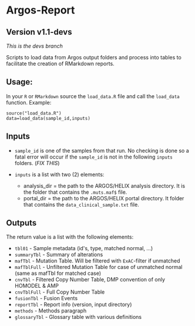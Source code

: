 # Argos-Report

## Version v1.1-devs

_This is the devs branch_

Scripts to load data from Argos output folders and process into tables to facilitate the creation of RMarkdown reports.

## Usage:

In your `R` or `RMarkdown` source the `load_data.R` file and call the `load_data` function. Example:

```
source("load_data.R")
data=load_data(sample_id,inputs)
```

## Inputs 

- `sample_id` is one of the samples from that run. No checking is done so a fatal error will occur if the `sample_id` is not in the following `inputs` folders. (_FIX THIS_)

- `inputs` is a list with two (2) elements:
    - analysis_dir = the path to the ARGOS/HELIX analysis directory. It is the folder that contains the `.muts.maf$` file.
    - portal_dir = the path to the ARGOS/HELIX portal directory. It folder that contains the `data_clinical_sample.txt` file.

## Outputs

The return value is a list with the following elements:

- `tbl01` - Sample metadata (id's, type, matched normal, ...)
- `summaryTbl` - Summary of alterations
- `mafTbl` - Mutation Table. Will be filtered with `ExAC`-filter if unmatched
- `mafTblFull` - Unfiltered Mutation Table for case of unmatched normal (same as mafTbl for matched case)
- `cnvTbl` - Filtered Copy Number Table, DMP convention of only HOMODEL & AMP
- `cnvTblFull` - Full Copy Number Table
- `fusionTbl` - Fusion Events
- `reportTbl` - Report info (version, input directory)
- `methods` - Methods paragraph
- `glossaryTbl` - Glossary table with various definitions


